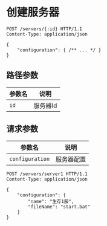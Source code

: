# 创建服务器

```http
POST /servers/{:id} HTTP/1.1
Content-Type: application/json

{
    "configuration": { /** ... */ }
}
```

## 路径参数

| 参数名 | 说明     |
| ------ | -------- |
| `id`   | 服务器Id |

## 请求参数

| 参数名          | 说明       |
| --------------- | ---------- |
| `configuration` | 服务器配置 |

```http title="示例"
POST /servers/server1 HTTP/1.1
Content-Type: application/json

{
    "configuration": {
        "name": "生存1服",
        "fileName": "start.bat"
    }
}
```
